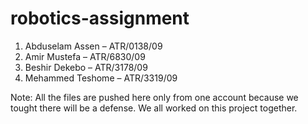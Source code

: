 # robotics-assignment
1. Abduselam Assen – ATR/0138/09
2. Amir Mustefa – ATR/6830/09
3. Beshir Dekebo – ATR/3178/09
4. Mehammed Teshome – ATR/3319/09

Note: All the files are pushed here only from one account because we tought there will be a defense.
We all worked on this project together. 


